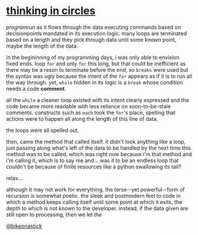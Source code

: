 [thinking in circles](#/post/recursive_thoughts)
====================

_programrun_ as it flows through the data executing commands based on
decisionpoints mandated in its execution logic. many loops are terminated
based on a length and they pick through data until some known point, maybe the
length of the data. 

in the begininning of my programming days, i was only able to envision fixed
ends. loop `for` and only `for` this long, but that could be inefficient as there
may be a reson to terminate before the end, so `breaks` were used but the syntax
was ugly because the intent of the `for` appears as if it is to run all the way
through. yet, `while` hidden in its logic is a `break` whose condition needs a code
__comment__. 

all the `while` a cleaner loop existed with its intent clearly
expressed and the code became more readable with less reliance on
soon-to-be-stale comments. constructs such as `each` took the `for`'s place,
spelling that actions were to happen all along the length of this line of
data.

the loops were all spelled out.

then, came the method that called itself. it didn't look anything like a loop,
just passing along what's left of the data to be handled by the next time this
method was to be called, which was right now because i'm that method and i'm
calling it, which is to say me and... was it to be an endless loop that couldn't
be because of finite resources like a python swallowing its tail?

relax... 

although it may not work for everything, the terse--yet powerful--form of
recursion is somewhat poetic. the sleek and postmodern feel to code in which a
method keeps calling itself until some point at which it exits, the depth to
which is not known to the developer. instead, if the data given are still
open to processing, then we let _the_

[@bikeonastick](https://twitter.com/bikeonastick)